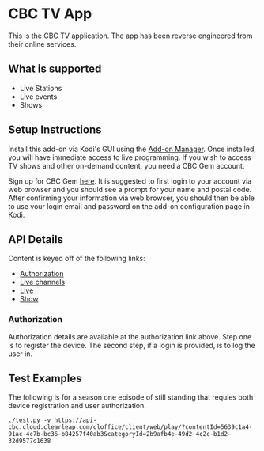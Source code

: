 # CBC TV App

This is the CBC TV application. The app has been reverse engineered from their
online services.

## What is supported

* Live Stations
* Live events
* Shows

## Setup Instructions

Install this add-on via Kodi's GUI using the [Add-on Manager](https://kodi.wiki/view/Add-ons).
Once installed, you will have immediate access to live programming. If you wish
to access TV shows and other on-demand content, you need a CBC Gem account.

Sign up for CBC Gem [here](https://gem.cbc.ca/join-now). It is suggested to
first login to your account via web browser and you should see a prompt for your
name and postal code. After confirming your information via web browser, you
should then be able to use your login email and password on the add-on
configuration page in Kodi.

## API Details

Content is keyed off of the following links:
* [Authorization](https://api-cbc.cloud.clearleap.com/cloffice/client/identities)
* [Live channels](http://tpfeed.cbc.ca/f/ExhSPC/t_t3UKJR6MAT?pretty=true&sort=pubDate%7Cdesc)
* [Live](https://tpfeed.cbc.ca/f/ExhSPC/FNiv9xQx_BnT?q=id:*&pretty=true&sort=pubDate%7Cdesc)
* [Show](https://api-cbc.cloud.clearleap.com/cloffice/client/web/browse/babb23ae-fe47-40a0-b3ed-cdc91e31f3d6)

### Authorization

Authorization details are available at the authorization link above. Step one is
to register the device. The second step, if a login is provided, is to log the
user in.

## Test Examples
The following is for a season one episode of still standing that requies both
device registration and user authorization.

```
./test.py -v https://api-cbc.cloud.clearleap.com/cloffice/client/web/play/?contentId=5639c1a4-91ac-4c7b-bc36-b84257f40ab3&categoryId=2b9afb4e-49d2-4c2c-b1d2-32d9577c1638
```